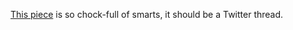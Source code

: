 <a href="https://www.nydailynews.com/opinion/ny-oped-memo-to-mike-bloomberg-20200222-v4fuckgwena3zlijlqlu6rod6u-story.html">This piece</a> is so chock-full of smarts, it should be a Twitter thread.
